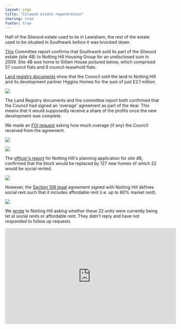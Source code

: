 ```yaml
---
layout: page
title: "Silwood estate regeneration"
sharing: true
footer: true
---
```

Half of the Silwood estate used to lie in Lewisham, the rest of the estate used to be situated in Southwark before it was knocked down.

[This](http://moderngov.southwarksites.com/Published/C00000118/M00003082/AI00003831/$VarytermsofdisposalSilwoodPhase4BRotherhitheSE16open.docA.ps.pdf) Committee report confirms that Southwark sold its part of the Silwood estate (site 4B) to Notting Hill Housing Group for an undisclosed sum in 2009. Site 4B was home to Gillam House pictured below, which comprised 57 council flats and 6 council-leasehold flats.

[Land registry documents](http://crappistmartin.github.io/images/LRegisterSilwood.pdf) show that the Council sold the land to Notting Hill and its development partner Higgins Homes for the sum of just £2.1 million.

![](http://crappistmartin.github.io/images/LRegisterSilwood.png)


The Land Registry documents and the committee report both confirmed that the Council had signed an 'overage' agreement as part of the deal. This means that it would supposedly receive a share of the profits once the new development was complete. 

We made an [FOI request](https://www.whatdotheyknow.com/request/silwood_estate_regeneration_site/new) asking how much overage (if any) the Council received from the agreement.

![](http://crappistmartin.github.io/images/silwood.jpg)


![](http://www.derelictlondon.com/uploads/5/6/0/3/5603187/4473730_orig.jpeg)

The [officer's report](http://planbuild.southwark.gov.uk:8190/online-applications/applicationDetails.do?activeTab=summary&keyVal=_STHWR_DCAPR_9538787) for Notting Hill's planning application for site 4B, confirmed that the block would be replaced by 127 new homes of which 22 would be social rented.

![](http://crappistmartin.github.io/images/silwood_or.png)

However, the [Section 106 legal](http://planbuild.southwark.gov.uk/documents/?GetDocument=%7b%7b%7b!vwABB78Rk5DKWmARFnbpJg%3d%3d!%7d%7d%7d) agreement signed with Notting Hill defines social rent such that it includes affordable rent (i.e. up to 80% market rent).

![](http://crappistmartin.github.io/images/silwoods106.png)

We [wrote](https://www.whatdotheyknow.com/request/conversions_from_social_rent_to_3) to Notting Hill asking whether these 22 units were currently being let at social rents or affordable rent. They didn't reply and have not responded to follow up requests.

<iframe width="560" height="315" src="https://www.youtube.com/embed/ZM733_MrNfI" frameborder="0" allowfullscreen></iframe>



